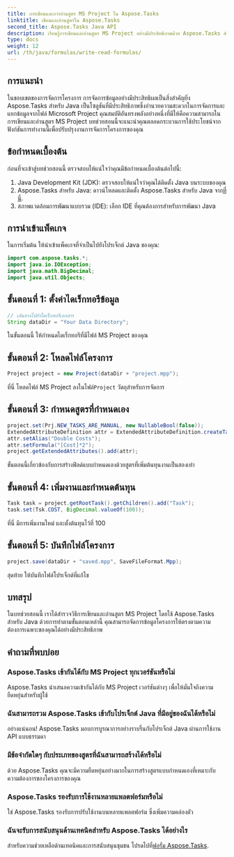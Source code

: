 ```yaml
---
title: การเขียนและการอ่านสูตร MS Project ใน Aspose.Tasks
linktitle: เขียนและอ่านสูตรใน Aspose.Tasks
second_title: Aspose.Tasks Java API
description: เรียนรู้การเขียนและอ่านสูตร MS Project อย่างมีประสิทธิภาพด้วย Aspose.Tasks สำหรับ Java พัฒนาทักษะการจัดการโครงการของคุณ
type: docs
weight: 12
url: /th/java/formulas/write-read-formulas/
---
```

## การแนะนำ
ในขอบเขตของการจัดการโครงการ การจัดการข้อมูลอย่างมีประสิทธิผลเป็นสิ่งสำคัญยิ่ง Aspose.Tasks สำหรับ Java เป็นโซลูชันที่มีประสิทธิภาพซึ่งอำนวยความสะดวกในการจัดการและแยกข้อมูลจากไฟล์ Microsoft Project คุณสมบัติอันทรงพลังอย่างหนึ่งที่มีให้คือความสามารถในการเขียนและอ่านสูตร MS Project บทช่วยสอนนี้จะแนะนำคุณตลอดกระบวนการใช้ประโยชน์จากฟังก์ชันการทำงานนี้เพื่อปรับปรุงงานการจัดการโครงการของคุณ
## ข้อกำหนดเบื้องต้น
ก่อนที่จะเข้าสู่บทช่วยสอนนี้ ตรวจสอบให้แน่ใจว่าคุณมีข้อกำหนดเบื้องต้นต่อไปนี้:
1. Java Development Kit (JDK): ตรวจสอบให้แน่ใจว่าคุณได้ติดตั้ง Java บนระบบของคุณ
2.  Aspose.Tasks สำหรับ Java: ดาวน์โหลดและติดตั้ง Aspose.Tasks สำหรับ Java จาก[ที่นี่](https://releases.aspose.com/tasks/java/).
3. สภาพแวดล้อมการพัฒนาแบบรวม (IDE): เลือก IDE ที่คุณต้องการสำหรับการพัฒนา Java

## การนำเข้าแพ็คเกจ
ในการเริ่มต้น ให้นำเข้าแพ็คเกจที่จำเป็นไปยังโปรเจ็กต์ Java ของคุณ:
```java
import com.aspose.tasks.*;
import java.io.IOException;
import java.math.BigDecimal;
import java.util.Objects;
```

## ขั้นตอนที่ 1: ตั้งค่าไดเร็กทอรีข้อมูล
```java
// เส้นทางไปยังไดเร็กทอรีเอกสาร
String dataDir = "Your Data Directory";
```
ในขั้นตอนนี้ ให้กำหนดไดเร็กทอรีที่มีไฟล์ MS Project ของคุณ
## ขั้นตอนที่ 2: โหลดไฟล์โครงการ
```java
Project project = new Project(dataDir + "project.mpp");
```
ที่นี่ โหลดไฟล์ MS Project ลงในไฟล์`Project` วัตถุสำหรับการจัดการ
## ขั้นตอนที่ 3: กำหนดสูตรที่กำหนดเอง
```java
project.set(Prj.NEW_TASKS_ARE_MANUAL, new NullableBool(false));
ExtendedAttributeDefinition attr = ExtendedAttributeDefinition.createTaskDefinition(CustomFieldType.Text, ExtendedAttributeTask.Text1, "Custom");
attr.setAlias("Double Costs");
attr.setFormula("[Cost]*2");
project.getExtendedAttributes().add(attr);
```
ขั้นตอนนี้เกี่ยวข้องกับการสร้างฟิลด์แบบกำหนดเองด้วยสูตรที่เพิ่มต้นทุนงานเป็นสองเท่า
## ขั้นตอนที่ 4: เพิ่มงานและกำหนดต้นทุน
```java
Task task = project.getRootTask().getChildren().add("Task");
task.set(Tsk.COST, BigDecimal.valueOf(100));
```
ที่นี่ มีการเพิ่มงานใหม่ และตั้งต้นทุนไว้ที่ 100
## ขั้นตอนที่ 5: บันทึกไฟล์โครงการ
```java
project.save(dataDir + "saved.mpp", SaveFileFormat.Mpp);
```
สุดท้าย ให้บันทึกไฟล์โปรเจ็กต์ที่แก้ไข

## บทสรุป
ในบทช่วยสอนนี้ เราได้สำรวจวิธีการเขียนและอ่านสูตร MS Project โดยใช้ Aspose.Tasks สำหรับ Java ด้วยการทำตามขั้นตอนเหล่านี้ คุณสามารถจัดการข้อมูลโครงการให้ตรงตามความต้องการเฉพาะของคุณได้อย่างมีประสิทธิภาพ
## คำถามที่พบบ่อย
### Aspose.Tasks เข้ากันได้กับ MS Project ทุกเวอร์ชันหรือไม่
Aspose.Tasks นำเสนอความเข้ากันได้กับ MS Project เวอร์ชันต่างๆ เพื่อให้มั่นใจถึงความยืดหยุ่นสำหรับผู้ใช้
### ฉันสามารถรวม Aspose.Tasks เข้ากับโปรเจ็กต์ Java ที่มีอยู่ของฉันได้หรือไม่
อย่างแน่นอน! Aspose.Tasks มอบการบูรณาการอย่างราบรื่นกับโปรเจ็กต์ Java ผ่านการใช้งาน API แบบธรรมดา
### มีข้อจำกัดใดๆ กับประเภทของสูตรที่ฉันสามารถสร้างได้หรือไม่
ด้วย Aspose.Tasks คุณจะมีความยืดหยุ่นอย่างมากในการสร้างสูตรแบบกำหนดเองที่เหมาะกับความต้องการของโครงการของคุณ
### Aspose.Tasks รองรับการใช้งานหลายแพลตฟอร์มหรือไม่
ใช่ Aspose.Tasks รองรับการปรับใช้งานบนหลายแพลตฟอร์ม ซึ่งเพิ่มความคล่องตัว
### ฉันจะรับการสนับสนุนด้านเทคนิคสำหรับ Aspose.Tasks ได้อย่างไร
 สำหรับความช่วยเหลือด้านเทคนิคและการสนับสนุนชุมชน โปรดไปที่[ฟอรั่ม Aspose.Tasks](https://forum.aspose.com/c/tasks/15).